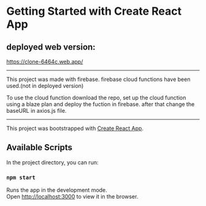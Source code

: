 # Getting Started with Create React App

## deployed web version:

https://clone-6464c.web.app/

---

This project was made with firebase.
firebase cloud functions have been used.(not in deployed version)

To use the cloud function download the repo,
set up the cloud function using a blaze plan and deploy the fuction in firebase.
after that change the baseURL in axios.js file.

---

This project was bootstrapped with [Create React App](https://github.com/facebook/create-react-app).

## Available Scripts

In the project directory, you can run:

### `npm start`

Runs the app in the development mode.\
Open [http://localhost:3000](http://localhost:3000) to view it in the browser.

